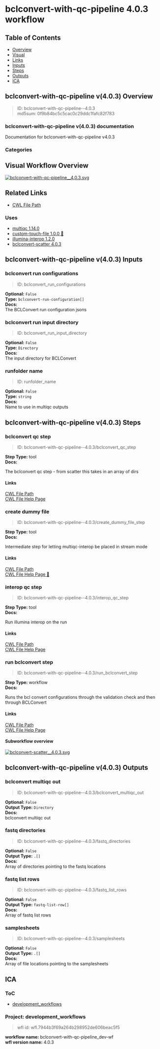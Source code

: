 
bclconvert-with-qc-pipeline 4.0.3 workflow
==========================================

## Table of Contents
  
- [Overview](#bclconvert-with-qc-pipeline-v403-overview)  
- [Visual](#visual-workflow-overview)  
- [Links](#related-links)  
- [Inputs](#bclconvert-with-qc-pipeline-v403-inputs)  
- [Steps](#bclconvert-with-qc-pipeline-v403-steps)  
- [Outputs](#bclconvert-with-qc-pipeline-v403-outputs)  
- [ICA](#ica)  


## bclconvert-with-qc-pipeline v(4.0.3) Overview



  
> ID: bclconvert-with-qc-pipeline--4.0.3  
> md5sum: 0f9b84bc5c5cac0c29ddc1fafc82f783

### bclconvert-with-qc-pipeline v(4.0.3) documentation
  
Documentation for bclconvert-with-qc-pipeline v4.0.3

### Categories
  


## Visual Workflow Overview
  
[![bclconvert-with-qc-pipeline__4.0.3.svg](../../../../images/workflows/bclconvert-with-qc-pipeline/4.0.3/bclconvert-with-qc-pipeline__4.0.3.svg)](https://github.com/umccr/cwl-ica/raw/main/.github/catalogue/images/workflows/bclconvert-with-qc-pipeline/4.0.3/bclconvert-with-qc-pipeline__4.0.3.svg)
## Related Links
  
- [CWL File Path](../../../../../../workflows/bclconvert-with-qc-pipeline/4.0.3/bclconvert-with-qc-pipeline__4.0.3.cwl)  


### Uses
  
- [multiqc 1.14.0](../../../tools/multiqc/1.14.0/multiqc__1.14.0.md)  
- [custom-touch-file 1.0.0 :construction:](../../../tools/custom-touch-file/1.0.0/custom-touch-file__1.0.0.md)  
- [illumina-interop 1.2.0](../../../tools/illumina-interop/1.2.0/illumina-interop__1.2.0.md)  
- [bclconvert-scatter 4.0.3](../../bclconvert-scatter/4.0.3/bclconvert-scatter__4.0.3.md)  

  


## bclconvert-with-qc-pipeline v(4.0.3) Inputs

### bclconvert run configurations



  
> ID: bclconvert_run_configurations
  
**Optional:** `False`  
**Type:** `bclconvert-run-configuration[]`  
**Docs:**  
The BCLConvert run configuration jsons


### bclconvert run input directory



  
> ID: bclconvert_run_input_directory
  
**Optional:** `False`  
**Type:** `Directory`  
**Docs:**  
The input directory for BCLConvert


### runfolder name



  
> ID: runfolder_name
  
**Optional:** `False`  
**Type:** `string`  
**Docs:**  
Name to use in multiqc outputs

  


## bclconvert-with-qc-pipeline v(4.0.3) Steps

### bclconvert qc step


  
> ID: bclconvert-with-qc-pipeline--4.0.3/bclconvert_qc_step
  
**Step Type:** tool  
**Docs:**
  
The bclconvert qc step - from scatter this takes in an array of dirs

#### Links
  
[CWL File Path](../../../../../../tools/multiqc/1.14.0/multiqc__1.14.0.cwl)  
[CWL File Help Page](../../../tools/multiqc/1.14.0/multiqc__1.14.0.md)  


### create dummy file


  
> ID: bclconvert-with-qc-pipeline--4.0.3/create_dummy_file_step
  
**Step Type:** tool  
**Docs:**
  
Intermediate step for letting multiqc-interop be placed in stream mode

#### Links
  
[CWL File Path](../../../../../../tools/custom-touch-file/1.0.0/custom-touch-file__1.0.0.cwl)  
[CWL File Help Page :construction:](../../../tools/custom-touch-file/1.0.0/custom-touch-file__1.0.0.md)  


### interop qc step


  
> ID: bclconvert-with-qc-pipeline--4.0.3/interop_qc_step
  
**Step Type:** tool  
**Docs:**
  
Run illumina interop on the run

#### Links
  
[CWL File Path](../../../../../../tools/illumina-interop/1.2.0/illumina-interop__1.2.0.cwl)  
[CWL File Help Page](../../../tools/illumina-interop/1.2.0/illumina-interop__1.2.0.md)  


### run bclconvert step


  
> ID: bclconvert-with-qc-pipeline--4.0.3/run_bclconvert_step
  
**Step Type:** workflow  
**Docs:**
  
Runs the bcl convert configurations through the validation check and then through BCLConvert

#### Links
  
[CWL File Path](../../../../../../workflows/bclconvert-scatter/4.0.3/bclconvert-scatter__4.0.3.cwl)  
[CWL File Help Page](../../bclconvert-scatter/4.0.3/bclconvert-scatter__4.0.3.md)
#### Subworkflow overview
  
[![bclconvert-scatter__4.0.3.svg](../../../../images/workflows/bclconvert-scatter/4.0.3/bclconvert-scatter__4.0.3.svg)](https://github.com/umccr/cwl-ica/raw/main/.github/catalogue/images/workflows/bclconvert-scatter/4.0.3/bclconvert-scatter__4.0.3.svg)  


## bclconvert-with-qc-pipeline v(4.0.3) Outputs

### bclconvert multiqc out



  
> ID: bclconvert-with-qc-pipeline--4.0.3/bclconvert_multiqc_out  

  
**Optional:** `False`  
**Output Type:** `Directory`  
**Docs:**  
bclconvert multiqc out
  


### fastq directories



  
> ID: bclconvert-with-qc-pipeline--4.0.3/fastq_directories  

  
**Optional:** `False`  
**Output Type:** `.[]`  
**Docs:**  
Array of directories pointing to the fastq locations
  


### fastq list rows



  
> ID: bclconvert-with-qc-pipeline--4.0.3/fastq_list_rows  

  
**Optional:** `False`  
**Output Type:** `fastq-list-row[]`  
**Docs:**  
Array of fastq list rows
  


### samplesheets



  
> ID: bclconvert-with-qc-pipeline--4.0.3/samplesheets  

  
**Optional:** `False`  
**Output Type:** `.[]`  
**Docs:**  
Array of file locations pointing to the samplesheets
  

  


## ICA

### ToC
  
- [development_workflows](#project-development_workflows)  


### Project: development_workflows


> wfl id: wfl.7944b3f69a264b298952de606beac5f5  

  
**workflow name:** bclconvert-with-qc-pipeline_dev-wf  
**wfl version name:** 4.0.3  

  

